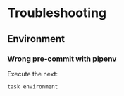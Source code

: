 <!-- Space: Dockerfiles -->
<!-- Parent: Project -->
<!-- Title: Troubleshooting -->

<!-- Label: Dockerfiles -->
<!-- Label: Project -->
<!-- Label: Troubleshooting -->
<!-- Include: docs/disclaimer.md -->
<!-- Include: ac:toc -->

# Troubleshooting

## Environment

### Wrong pre-commit with pipenv

Execute the next:

```{.bash}
task environment
```

